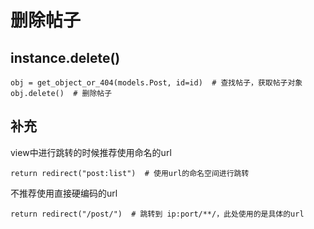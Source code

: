 # 删除帖子

## instance.delete()

```
obj = get_object_or_404(models.Post, id=id)  # 查找帖子，获取帖子对象
obj.delete()  # 删除帖子
```

## 补充

view中进行跳转的时候推荐使用命名的url

```
return redirect("post:list")  # 使用url的命名空间进行跳转
```
不推荐使用直接硬编码的url
```
return redirect("/post/")  # 跳转到 ip:port/**/，此处使用的是具体的url
```